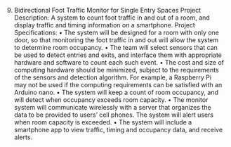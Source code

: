 9. Bidirectional Foot Traffic Monitor for Single Entry Spaces
Project Description:
A system to count foot traffic in and out of a room, and display traffic and timing information on a smartphone.
Project Specifications:
• The system will be designed for a room with only one door, so that monitoring the foot traffic in and out will allow the system to determine room occupancy.
• The team will select sensors that can be used to detect entries and exits, and interface them with appropriate hardware and software to count each such event.
• The cost and size of computing hardware should be minimized, subject to the
requirements of the sensors and detection algorithm. For example, a Raspberry Pi may not be used if the computing requirements can be satisfied with an Arduino nano.
• The system will keep a count of room occupancy, and will detect when occupancy exceeds room capacity.
• The monitor system will communicate wirelessly with a server that organizes the data to be provided to users’ cell phones. The system will alert users when room capacity is exceeded.
• The system will include a smartphone app to view traffic, timing and occupancy data, and receive alerts.

